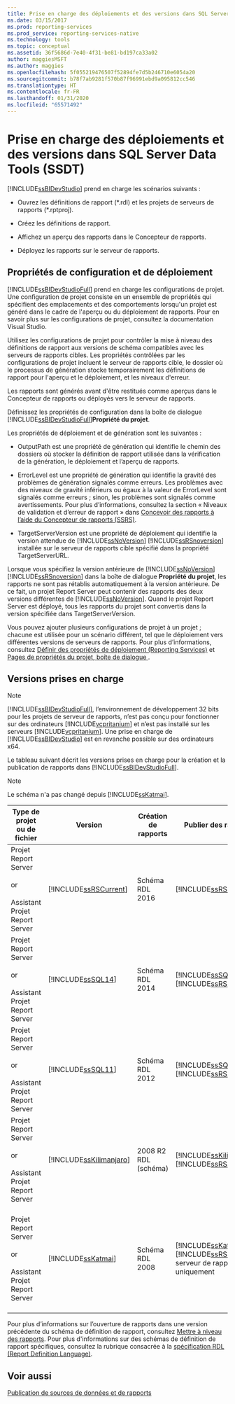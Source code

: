 ```yaml
---
title: Prise en charge des déploiements et des versions dans SQL Server Data Tools (SSDT) | Microsoft Docs
ms.date: 03/15/2017
ms.prod: reporting-services
ms.prod_service: reporting-services-native
ms.technology: tools
ms.topic: conceptual
ms.assetid: 36f5686d-7e40-4f31-be81-bd197ca33a02
author: maggiesMSFT
ms.author: maggies
ms.openlocfilehash: 5f055219476507f52894fe7d5b246710e6054a20
ms.sourcegitcommit: b78f7ab9281f570b87f96991ebd9a095812cc546
ms.translationtype: HT
ms.contentlocale: fr-FR
ms.lasthandoff: 01/31/2020
ms.locfileid: "65571492"
---
```

# <a name="deployment-and-version-support-in-sql-server-data-tools-ssdt"></a>Prise en charge des déploiements et des versions dans SQL Server Data Tools (SSDT)
  [!INCLUDE[ssBIDevStudio](../../includes/ssbidevstudio-md.md)] prend en charge les scénarios suivants :  
  
-   Ouvrez les définitions de rapport (*.rdl) et les projets de serveurs de rapports (\*.rptproj).  
  
-   Créez les définitions de rapport.  
  
-   Affichez un aperçu des rapports dans le Concepteur de rapports.  
  
-   Déployez les rapports sur le serveur de rapports.  
  
##  <a name="bkmk_ConfigurationandDeploymentProperties"></a> Propriétés de configuration et de déploiement  
 [!INCLUDE[ssBIDevStudioFull](../../includes/ssbidevstudiofull-md.md)] prend en charge les configurations de projet. Une configuration de projet consiste en un ensemble de propriétés qui spécifient des emplacements et des comportements lorsqu'un projet est généré dans le cadre de l'aperçu ou du déploiement de rapports. Pour en savoir plus sur les configurations de projet, consultez la documentation Visual Studio.  
  
 Utilisez les configurations de projet pour contrôler la mise à niveau des définitions de rapport aux versions de schéma compatibles avec les serveurs de rapports cibles. Les propriétés contrôlées par les configurations de projet incluent le serveur de rapports cible, le dossier où le processus de génération stocke temporairement les définitions de rapport pour l'aperçu et le déploiement, et les niveaux d'erreur.  
  
 Les rapports sont générés avant d'être restitués comme aperçus dans le Concepteur de rapports ou déployés vers le serveur de rapports.  
  
 Définissez les propriétés de configuration dans la boîte de dialogue [!INCLUDE[ssBIDevStudioFull](../../includes/ssbidevstudiofull-md.md)]**Propriété du projet**.  
  
 Les propriétés de déploiement et de génération sont les suivantes :  
  
-   OutputPath est une propriété de génération qui identifie le chemin des dossiers où stocker la définition de rapport utilisée dans la vérification de la génération, le déploiement et l’aperçu de rapports.  
  
-   ErrorLevel est une propriété de génération qui identifie la gravité des problèmes de génération signalés comme erreurs. Les problèmes avec des niveaux de gravité inférieurs ou égaux à la valeur de ErrorLevel sont signalés comme erreurs ; sinon, les problèmes sont signalés comme avertissements. Pour plus d’informations, consultez la section « Niveaux de validation et d’erreur de rapport » dans [Concevoir des rapports à l’aide du Concepteur de rapports &#40;SSRS&#41;](../../reporting-services/tools/design-reporting-services-paginated-reports-with-report-designer-ssrs.md).  
  
-   TargetServerVersion est une propriété de déploiement qui identifie la version attendue de [!INCLUDE[ssNoVersion](../../includes/ssnoversion-md.md)] [!INCLUDE[ssRSnoversion](../../includes/ssrsnoversion-md.md)] installée sur le serveur de rapports cible spécifié dans la propriété TargetServerURL.  
  
 Lorsque vous spécifiez la version antérieure de [!INCLUDE[ssNoVersion](../../includes/ssnoversion-md.md)] [!INCLUDE[ssRSnoversion](../../includes/ssrsnoversion-md.md)] dans la boîte de dialogue **Propriété du projet**, les rapports ne sont pas rétablis automatiquement à la version antérieure. De ce fait, un projet Report Server peut contenir des rapports des deux versions différentes de [!INCLUDE[ssNoVersion](../../includes/ssnoversion-md.md)]. Quand le projet Report Server est déployé, tous les rapports du projet sont convertis dans la version spécifiée dans TargetServerVersion.  
  
 Vous pouvez ajouter plusieurs configurations de projet à un projet ; chacune est utilisée pour un scénario différent, tel que le déploiement vers différentes versions de serveurs de rapports. Pour plus d’informations, consultez [Définir des propriétés de déploiement &#40;Reporting Services&#41;](../../reporting-services/tools/set-deployment-properties-reporting-services.md) et [Pages de propriétés du projet, boîte de dialogue ](../../reporting-services/tools/project-property-pages-dialog-box.md).  
  
##  <a name="bkmk_SupportedVersions"></a> Versions prises en charge  
  
> [!NOTE]  
>  [!INCLUDE[ssBIDevStudioFull](../../includes/ssbidevstudiofull-md.md)], l’environnement de développement 32 bits pour les projets de serveur de rapports, n’est pas conçu pour fonctionner sur des ordinateurs [!INCLUDE[vcpritanium](../../includes/vcpritanium-md.md)] et n’est pas installé sur les serveurs [!INCLUDE[vcpritanium](../../includes/vcpritanium-md.md)]. Une prise en charge de [!INCLUDE[ssBIDevStudio](../../includes/ssbidevstudio-md.md)] est en revanche possible sur des ordinateurs x64.  
  
 Le tableau suivant décrit les versions prises en charge pour la création et la publication de rapports dans [!INCLUDE[ssBIDevStudioFull](../../includes/ssbidevstudiofull-md.md)].  
  
> [!NOTE]  
>  Le schéma n'a pas changé depuis [!INCLUDE[ssKatmai](../../includes/sskatmai-md.md)].  
  
|Type de projet ou de fichier|Version|Création de rapports|Publier des rapports|Notes|  
|--------------------------|-------------|--------------------|---------------------|-----------|  
|Projet Report Server<br /><br /> or<br /><br /> Assistant Projet Report Server|[!INCLUDE[ssRSCurrent](../../includes/ssrscurrent-md.md)]|Schéma RDL 2016|[!INCLUDE[ssRSCurrent](../../includes/ssrscurrent-md.md)]||  
|Projet Report Server<br /><br /> or<br /><br /> Assistant Projet Report Server|[!INCLUDE[ssSQL14](../../includes/sssql14-md.md)]|Schéma RDL 2014|[!INCLUDE[ssSQL14](../../includes/sssql14-md.md)] [!INCLUDE[ssRSnoversion](../../includes/ssrsnoversion-md.md)]||  
|Projet Report Server<br /><br /> or<br /><br /> Assistant Projet Report Server|[!INCLUDE[ssSQL11](../../includes/sssql11-md.md)]|Schéma RDL 2012|[!INCLUDE[ssSQL11](../../includes/sssql11-md.md)] [!INCLUDE[ssRSnoversion](../../includes/ssrsnoversion-md.md)]||  
|Projet Report Server<br /><br /> or<br /><br /> Assistant Projet Report Server|[!INCLUDE[ssKilimanjaro](../../includes/sskilimanjaro-md.md)]|2008 R2 RDL (schéma)|[!INCLUDE[ssKilimanjaro](../../includes/sskilimanjaro-md.md)] [!INCLUDE[ssRSnoversion](../../includes/ssrsnoversion-md.md)]||  
|Projet Report Server<br /><br /> or<br /><br /> Assistant Projet Report Server|[!INCLUDE[ssKatmai](../../includes/sskatmai-md.md)]|Schéma RDL 2008|[!INCLUDE[ssKatmai](../../includes/sskatmai-md.md)] [!INCLUDE[ssRSnoversion](../../includes/ssrsnoversion-md.md)] serveur de rapports uniquement|Permet une mise à niveau locale de schémas RDL (Report Definition Language) 2003, 2005 et 2008.|  
  
 Pour plus d’informations sur l’ouverture de rapports dans une version précédente du schéma de définition de rapport, consultez [Mettre à niveau des rapports](../../reporting-services/install-windows/upgrade-reports.md). Pour plus d'informations sur des schémas de définition de rapport spécifiques, consultez la rubrique consacrée à la [spécification RDL (Report Definition Language)](https://go.microsoft.com/fwlink/?linkid=116865).  
  
## <a name="see-also"></a>Voir aussi  
 [Publication de sources de données et de rapports](../../reporting-services/reports/publishing-data-sources-and-reports.md)  
  
  

